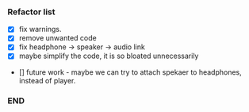 ### Refactor list ###

- [x] fix warnings.
- [x] remove unwanted code
- [x] fix headphone -> speaker -> audio link
- [x] maybe simplify the code, it is so bloated unnecessarily
- [] future work - maybe we can try to attach spekaer to headphones, instead of player.

### END ###